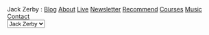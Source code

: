 <div class="site-navigation">
    <div class="site-navigation-links">
        <span>Jack Zerby : </span>
        <a href="/">Blog</a>
        <a href="/about">About</a>
        <a href="/live">Live</a>
        <a href="/newsletter">Newsletter</a>
        <a href="/recommend">Recommend</a>
        <a href="/courses">Courses</a>
        <a href="/music">Music</a> 
        <a href="/contact">Contact</a>
    </div>
    <div class="site-navigation-dropdown">
        <select>
            <option>Jack Zerby</option>
        </select>
    </div>
</div>